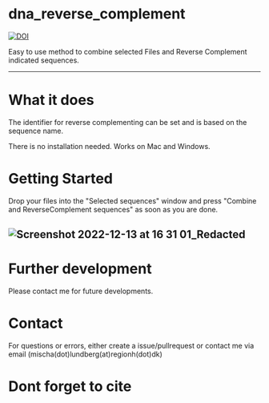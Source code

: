 # dna_reverse_complement
[![DOI](https://zenodo.org/badge/114316453.svg)](https://zenodo.org/badge/latestdoi/114316453)

Easy to use method to combine selected Files and Reverse Complement indicated sequences.

---
# What it does

The identifier for reverse complementing can be set and is based on the sequence name.

There is no installation needed.
Works on Mac and Windows.

# Getting Started

Drop your files into the "Selected sequences" window and press "Combine and ReverseComplement sequences" as soon as you are done.


![Screenshot 2022-12-13 at 16 31 01_Redacted](https://user-images.githubusercontent.com/16075006/207376690-3d9bb463-95b2-409d-858d-9ad06ffe9e61.jpg)
---

# Further development
Please contact me for future developments.

# Contact
For questions or errors, either create a issue/pullrequest or contact me via email (mischa(dot)lundberg(at)regionh(dot)dk)

# Dont forget to cite
